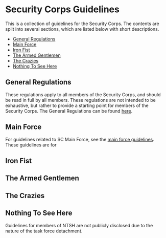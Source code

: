 # Security Corps Guidelines

This is a collection of guidelines for the Security Corps. The contents are split into several sections, which are listed below with short descriptions.

- [General Regulations](#general-regulations)
- [Main Force](#main-force)
- [Iron Fist](#iron-fist)
- [The Armed Gentlemen](#the-armed-gentlemen)
- [The Crazies](#the-crazies)
- [Nothing To See Here](#nothing-to-see-here)

## General Regulations <Badge type="warning" text="Outdated" />

These regulations apply to all members of the Security Corps, and should be read in full by all members. 
These regulations are not intended to be exhaustive, but rather to provide a starting point for members of the Security Corps. 
The General Regulations can be found [here](sc/).

## Main Force <Badge type="warning" text="Outdated" />

For guidelines related to SC Main Force, see the [main force guidelines](mf/).
These guidelines are for 

## Iron Fist <Badge type="warning" text="Outdated" />

## The Armed Gentlemen <Badge type="warning" text="Outdated" />

## The Crazies <Badge type="warning" text="Outdated" />



## Nothing To See Here

Guidelines for members of NTSH are not publicly disclosed due to the nature of the task force detachment.